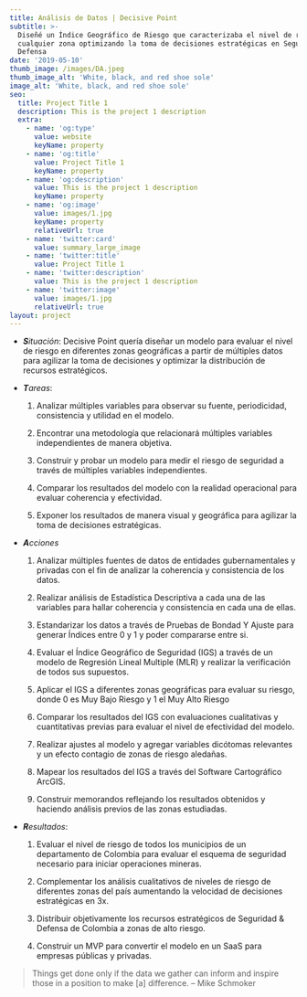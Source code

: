 ```yaml
---
title: Análisis de Datos | Decisive Point
subtitle: >-
  Diseñé un Índice Geográfico de Riesgo que caracterizaba el nivel de riesgo en
  cualquier zona optimizando la toma de decisiones estratégicas en Seguridad &
  Defensa
date: '2019-05-10'
thumb_image: /images/DA.jpeg
thumb_image_alt: 'White, black, and red shoe sole'
image_alt: 'White, black, and red shoe sole'
seo:
  title: Project Title 1
  description: This is the project 1 description
  extra:
    - name: 'og:type'
      value: website
      keyName: property
    - name: 'og:title'
      value: Project Title 1
      keyName: property
    - name: 'og:description'
      value: This is the project 1 description
      keyName: property
    - name: 'og:image'
      value: images/1.jpg
      keyName: property
      relativeUrl: true
    - name: 'twitter:card'
      value: summary_large_image
    - name: 'twitter:title'
      value: Project Title 1
    - name: 'twitter:description'
      value: This is the project 1 description
    - name: 'twitter:image'
      value: images/1.jpg
      relativeUrl: true
layout: project
---
```

*   ***S**ituación*: Decisive Point quería diseñar un modelo para evaluar el nivel de riesgo en diferentes zonas geográficas a partir de múltiples datos para agilizar la toma de decisiones y optimizar la distribución de recursos estratégicos.

<!---->

*   ***T**areas*:

    1.  Analizar múltiples variables para observar su fuente, periodicidad, consistencia y utilidad en el modelo.

    2.  Encontrar una metodología que relacionará múltiples variables independientes de manera objetiva.

    3.  Construir y probar un modelo para medir el riesgo de seguridad a través de múltiples variables independientes.

    4.  Comparar los resultados del modelo con la realidad operacional para evaluar coherencia y efectividad.

    5.  Exponer los resultados de manera visual y geográfica para agilizar la toma de decisiones estratégicas.

<!---->

*   ***A**cciones*

    1.  Analizar múltiples fuentes de datos de entidades gubernamentales y privadas con el fin de analizar la coherencia y consistencia de los datos.

    2.  Realizar análisis de Estadística Descriptiva a cada una de las variables para hallar coherencia y consistencia en cada una de ellas.

    3.  Estandarizar los datos a través de Pruebas de Bondad Y Ajuste para generar Índices entre 0 y 1 y poder compararse entre si.

    4.  Evaluar el Índice Geográfico de Seguridad (IGS) a través de  un modelo de Regresión Lineal Multiple (MLR) y realizar la verificación de todos sus supuestos.

    5.  Aplicar el IGS a diferentes zonas geográficas para evaluar su riesgo, donde 0 es Muy Bajo Riesgo y 1 el Muy Alto Riesgo

    6.  Comparar los resultados del IGS con evaluaciones cualitativas y cuantitativas previas para evaluar el nivel de efectividad del modelo.

    7.  Realizar ajustes al modelo y agregar variables dicótomas relevantes y un efecto contagio de zonas de riesgo aledañas.

    8.  Mapear los resultados del IGS a través del Software Cartográfico ArcGIS.

    9.  Construir memorandos reflejando los resultados obtenidos y haciendo análisis previos de las zonas estudiadas.

<!---->

*   ***R**esultados*:

    1.  Evaluar el nivel de riesgo de todos los municipios de un departamento de Colombia para evaluar el esquema de seguridad necesario para iniciar operaciones mineras.

    2.  Complementar los análisis cualitativos de niveles de riesgo de diferentes zonas del país aumentando la velocidad de decisiones estratégicas en 3x.

    3.  Distribuir objetivamente los recursos estratégicos de Seguridad & Defensa de Colombia a zonas de alto riesgo.

    4.  Construir un MVP para convertir el modelo en un SaaS para empresas públicas y privadas.

> Things get done only if the data we gather can inform and inspire those in a position to make \[a] difference. – Mike Schmoker
